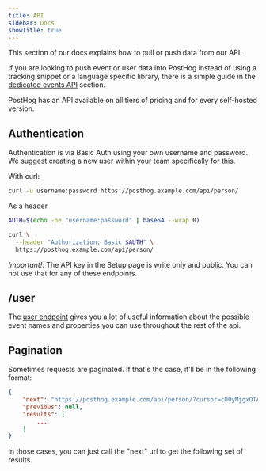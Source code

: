 ```yaml
---
title: API
sidebar: Docs
showTitle: true
---
```


This section of our docs explains how to pull or push data from our API.

If you are looking to push event or user data into PostHog instead of using a tracking snippet or a language specific library, there is a simple guide in the [dedicated events API](/docs/integrations/api) section.

PostHog has an API available on all tiers of pricing and for every self-hosted version.

## Authentication

Authentication is via Basic Auth using your own username and password. We suggest creating a new user within your team specifically for this.

With curl:
```bash
curl -u username:password https://posthog.example.com/api/person/
```

As a header
```bash
AUTH=$(echo -ne "username:password" | base64 --wrap 0)

curl \
  --header "Authorization: Basic $AUTH" \
  https://posthog.example.com/api/person/
```

*Important!*: The API key in the Setup page is write only and public. You can not use that for any of these endpoints.

## /user

The [user endpoint](./user) gives you a lot of useful information about the possible event names and properties you can use throughout the rest of the api. 

## Pagination

Sometimes requests are paginated. If that's the case, it'll be in the following format:

```json
{
    "next": "https://posthog.example.com/api/person/?cursor=cD0yMjgxOTA2",
    "previous": null,
    "results": [
        ...
    ]
}
```

In those cases, you can just call the "next" url to get the following set of results.